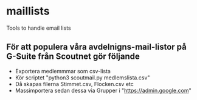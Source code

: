 # maillists
Tools to handle email lists

## För att populera våra avdelnigns-mail-listor på G-Suite från Scoutnet gör följande

* Exportera medlemmmar som csv-lista
* Kör scriptet "python3 scoutmail.py medlemslista.csv"
* Då skapas filerna Stimmet.csv, Flocken.csv etc
* Massimportera sedan dessa via Grupper i "https://admin.google.com"
